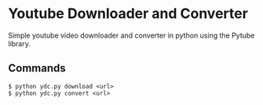 # Youtube Downloader and Converter

Simple youtube video downloader and converter in python using the Pytube library.

## Commands

```console
$ python ydc.py download <url>
$ python ydc.py convert <url>
```
